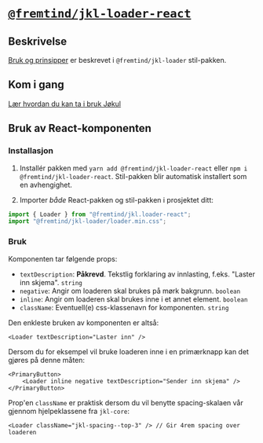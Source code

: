 # [`@fremtind/jkl-loader-react`](https://fremtind.github.io/jokul/components/loader/)

## Beskrivelse

[Bruk og prinsipper](https://fremtind.github.io/jokul/components/loader/) er beskrevet i `@fremtind/jkl-loader` stil-pakken.

## Kom i gang

[Lær hvordan du kan ta i bruk Jøkul](https://fremtind.github.io/jokul/developer/getting-started/)

## Bruk av React-komponenten

### Installasjon

1. Installér pakken med `yarn add @fremtind/jkl-loader-react` eller `npm i @fremtind/jkl-loader-react`. Stil-pakken blir automatisk installert som en avhengighet.

2. Importer _både_ React-pakken og stil-pakken i prosjektet ditt:

```js
import { Loader } from "@fremtind/jkl.loader-react";
import "@fremtind/jkl-loader/loader.min.css";
```

### Bruk

Komponenten tar følgende props:

-   `textDescription`: **Påkrevd**. Tekstlig forklaring av innlasting, f.eks. "Laster inn skjema". `string`
-   `negative`: Angir om loaderen skal brukes på mørk bakgrunn. `boolean`
-   `inline`: Angir om loaderen skal brukes inne i et annet element. `boolean`
-   `className`: Eventuell(e) css-klassenavn for komponenten. `string`

Den enkleste bruken av komponenten er altså:

```tsx
<Loader textDescription="Laster inn" />
```

Dersom du for eksempel vil bruke loaderen inne i en primærknapp kan det gjøres på denne måten:

```tsx
<PrimaryButton>
    <Loader inline negative textDescription="Sender inn skjema" />
</PrimaryButton>
```

Prop'en `className` er praktisk dersom du vil benytte spacing-skalaen vår gjennom hjelpeklassene fra `jkl-core`:

```tsx
<Loader className="jkl-spacing--top-3" /> // Gir 4rem spacing over loaderen
```
